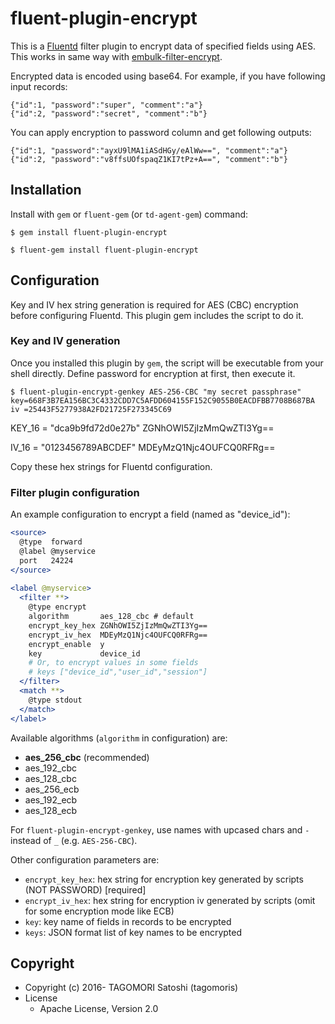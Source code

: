 # fluent-plugin-encrypt

This is a [Fluentd](http://www.fluentd.org) filter plugin to encrypt data of specified fields using AES. This works in same way with [embulk-filter-encrypt](https://github.com/embulk/embulk-filter-encrypt).

Encrypted data is encoded using base64. For example, if you have following input records:

    {"id":1, "password":"super", "comment":"a"}
    {"id":2, "password":"secret", "comment":"b"}

You can apply encryption to password column and get following outputs:

    {"id":1, "password":"ayxU9lMA1iASdHGy/eAlWw==", "comment":"a"}
    {"id":2, "password":"v8ffsUOfspaqZ1KI7tPz+A==", "comment":"b"}

## Installation

Install with `gem` or `fluent-gem` (or `td-agent-gem`) command:

```
$ gem install fluent-plugin-encrypt
 
$ fluent-gem install fluent-plugin-encrypt
```

## Configuration

Key and IV hex string generation is required for AES (CBC) encryption before configuring Fluentd. This plugin gem includes the script to do it.

### Key and IV generation

Once you installed this plugin by `gem`, the script will be executable from your shell directly. Define password for encryption at first, then execute it.

```
$ fluent-plugin-encrypt-genkey AES-256-CBC "my secret passphrase"
key=668F3B7EA156BC3C4332CDD7C5AFDD604155F152C9055B0EACDFBB7708B687BA
iv =25443F5277938A2FD21725F273345C69
```

KEY_16 = "dca9b9fd72d0e27b"   ZGNhOWI5ZjIzMmQwZTI3Yg==

IV_16 = "0123456789ABCDEF"    MDEyMzQ1Njc4OUFCQ0RFRg==

Copy these hex strings for Fluentd configuration.

### Filter plugin configuration

An example configuration to encrypt a field (named as "device_id"):

```apache
<source>
  @type  forward
  @label @myservice
  port   24224
</source>
 
<label @myservice>
  <filter **>
    @type encrypt
    algorithm       aes_128_cbc # default
    encrypt_key_hex ZGNhOWI5ZjIzMmQwZTI3Yg==
    encrypt_iv_hex  MDEyMzQ1Njc4OUFCQ0RFRg==
    encrypt_enable  y
    key             device_id
    # Or, to encrypt values in some fields
    # keys ["device_id","user_id","session"]
  </filter>
  <match **>
    @type stdout
  </match>
</label>
```

Available algorithms (`algorithm` in configuration) are:

* **aes\_256\_cbc** (recommended)
* aes\_192\_cbc
* aes\_128\_cbc
* aes\_256\_ecb
* aes\_192\_ecb
* aes\_128\_ecb

For `fluent-plugin-encrypt-genkey`, use names with upcased chars and `-` instead of `_` (e.g. `AES-256-CBC`).

Other configuration parameters are:

* `encrypt_key_hex`: hex string for encryption key generated by scripts (NOT PASSWORD) [required]
* `encrypt_iv_hex`: hex string for encryption iv generated by scripts (omit for some encryption mode like ECB)
* `key`: key name of fields in records to be encrypted
* `keys`: JSON format list of key names to be encrypted

## Copyright

* Copyright (c) 2016- TAGOMORI Satoshi (tagomoris)
* License
  * Apache License, Version 2.0
